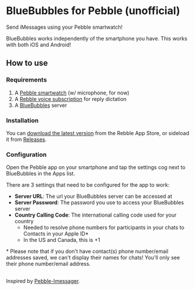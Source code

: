 # BlueBubbles for Pebble (unofficial)

Send iMessages using your Pebble smartwatch!

BlueBubbles works independently of the smartphone you have. This works with both iOS and Android!

## How to use

### Requirements
1. A [Pebble smartwatch](https://en.wikipedia.org/wiki/Pebble_(watch)) (w/ microphone, for now)
2. A [Rebble voice subscription](https://help.rebble.io/subscription/) for reply dictation
3. A [BlueBubbles](https://bluebubbles.app) server

### Installation
You can [download the latest version](https://apps.rebble.io/en_US/application/64bd08371b3bd8056570ae77) from the Rebble App Store, or sideload it from [Releases](https://github.com/WinterPhoenix/pebble-bluebubbles/releases).

### Configuration
Open the Pebble app on your smartphone and tap the settings cog next to BlueBubbles in the Apps list.

There are 3 settings that need to be configured for the app to work:
- **Server URL**: The url your BlueBubbles server can be accessed at
- **Server Password**: The password you use to access your BlueBubbles server
- **Country Calling Code**: The international calling code used for your country
    - Needed to resolve phone numbers for participants in your chats to Contacts in your Apple ID*
    - In the US and Canada, this is +1

\* Please note that if you don't have contact(s) phone number/email addresses saved, we can't display their names for chats! You'll only see their phone number/email address.

##
Inspired by [Pebble-Imessager](https://github.com/integraloftheday/Pebble-Imessager).

